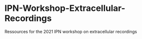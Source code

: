 # IPN-Workshop-Extracellular-Recordings
Ressources for the 2021 IPN workshop on extracellular recordings
